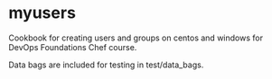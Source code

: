 # myusers

Cookbook for creating users and groups on centos and windows for DevOps Foundations Chef course. 

Data bags are included for testing in test/data_bags.

